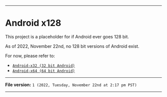 
***

# Android x128

This project is a placeholder for if Android ever goes 128 bit.

As of 2022, November 22nd, no 128 bit versions of Android exist.

For now, please refer to:

* [`Android-x32 (32 bit Android)`](https://github.com/seanpm2001/Android-x32/)
* [`Android-x64 (64 bit Android)`](https://github.com/seanpm2001/Android-x64/)

***

**File version:** `1 (2022, Tuesday, November 22nd at 2:17 pm PST)`

***
